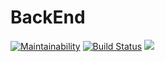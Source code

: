 # BackEnd
[![Maintainability](https://api.codeclimate.com/v1/badges/d6d6bb05f1488c67ddcf/maintainability)](https://codeclimate.com/github/EdgarDupont/BackEnd/maintainability)
[![Build Status](https://travis-ci.org/EdgarDupont/BackEnd.svg?branch=master)](https://travis-ci.org/EdgarDupont/BackEnd)
<a href="https://codeclimate.com/github/EdgarDupont/BackEnd/test_coverage"><img src="https://api.codeclimate.com/v1/badges/d6d6bb05f1488c67ddcf/test_coverage" /></a>
